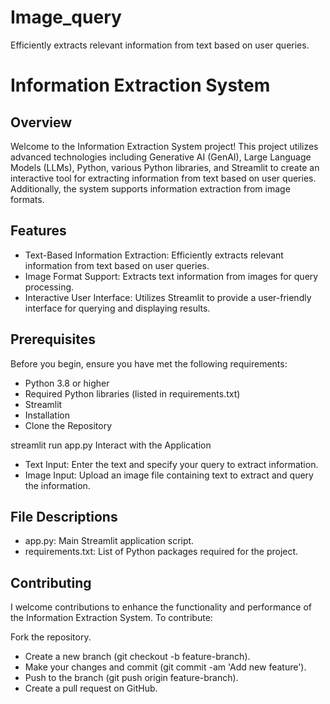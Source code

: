 # Image_query
Efficiently extracts relevant information from text based on user queries.


# Information Extraction System
## Overview
Welcome to the Information Extraction System project! This project utilizes advanced technologies including Generative AI (GenAI), Large Language Models (LLMs), Python, various Python libraries, and Streamlit to create an interactive tool for extracting information from text based on user queries. Additionally, the system supports information extraction from image formats.

## Features
- Text-Based Information Extraction: Efficiently extracts relevant information from text based on user queries.
- Image Format Support: Extracts text information from images for query processing.
- Interactive User Interface: Utilizes Streamlit to provide a user-friendly interface for querying and displaying results.
## Prerequisites
Before you begin, ensure you have met the following requirements:

- Python 3.8 or higher
- Required Python libraries (listed in requirements.txt)
- Streamlit
- Installation
- Clone the Repository

streamlit run app.py
Interact with the Application

- Text Input: Enter the text and specify your query to extract information.
- Image Input: Upload an image file containing text to extract and query the information.
## File Descriptions
- app.py: Main Streamlit application script.
- requirements.txt: List of Python packages required for the project.

## Contributing
I welcome contributions to enhance the functionality and performance of the Information Extraction System. To contribute:

Fork the repository.
- Create a new branch (git checkout -b feature-branch).
- Make your changes and commit (git commit -am 'Add new feature').
- Push to the branch (git push origin feature-branch).
- Create a pull request on GitHub.
